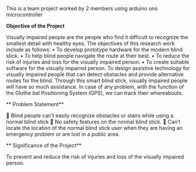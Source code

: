 This is a team project worked by 2 members using arduino uno microcontroller 

 **Objective of the Project**
 
  Visually impaired people are the people who find it difficult to recognize the smallest detail
with healthy eyes. The objectives of this research work include as follows:
• To develop prototype hardware for the modern blind stick.
• To help blind people navigate the route at their best.
• To reduce the risk of injuries and loss for the visually impaired person.
• To create suitable software for the visually impaired person.
To design assistive technology for visually impaired people that can detect obstacles and
provide alternative routes for the blind. Through this smart blind stick, visually impaired people
will have so much assistance. In case of any problem, with the function of the Glothe bal
Positioning System (GPS), we can track their whereabouts.

** Problem Statement**

 Blind people can’t easily recognize obstacles or stairs while using a normal blind stick
 No safety features on the normal blind stick.
 Can’t locate the location of the normal blind stick user when they are having an
emergency problem or are lost in a public area.

** Significance of the Project**

  To prevent and reduce the risk of injuries and loss of the visually impaired person.
